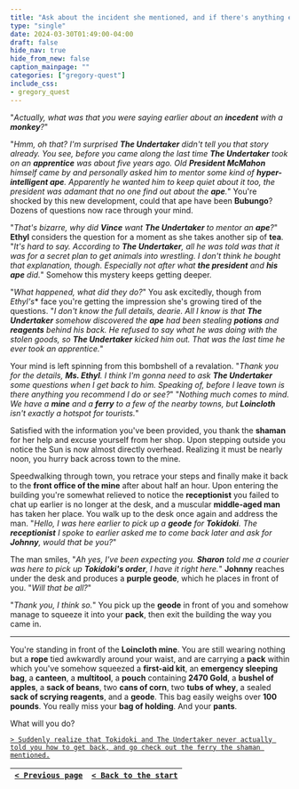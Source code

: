 ```yaml
---
title: "Ask about the incident she mentioned, and if there's anything else I should check out while I'm in town, then quickly make my way back to the mine."
type: "single"
date: 2024-03-30T01:49:00-04:00
draft: false
hide_nav: true
hide_from_new: false
caption_mainpage: ""
categories: ["gregory-quest"]
include_css:
- gregory_quest
---
```


"*Actually, what was that you were saying earlier about an **incedent** with a **monkey**?*" 

"*Hmm, oh that? I'm surprised **The Undertaker** didn't tell you that story already. You see, before you came along the last time **The Undertaker** took on an **apprentice** was about five years ago. Old **President McMahon** himself came by and personally asked him to mentor some kind of **hyper-intelligent ape**. Apparently he wanted him to keep quiet about it too, the president was adamant that no one find out about the **ape**.*" You're shocked by this new development, could that ape have been **Bubungo**? Dozens of questions now race through your mind. 

"*That's bizarre, why did **Vince** want **The Undertaker** to mentor an **ape**?*" **Ethyl** considers the question for a moment as she takes another sip of **tea**. "*It's hard to say. According to **The Undertaker**, all he was told was that it was for a secret plan to get animals into wrestling. I don't think he bought that explanation, though. Especially not after what **the president** and **his ape** did.*" Somehow this mystery keeps getting deeper.

"*What happened, what did they do?*" You ask excitedly, though from *Ethyl's** face you're getting the impression she's growing tired of the questions. "*I don't know the full details, dearie. All I know is that **The Undertaker** somehow discovered the **ape** had been stealing **potions** and **reagents** behind his back. He refused to say what he was doing with the stolen goods, so **The Undertaker** kicked him out. That was the last time he ever took an apprentice.*"

Your mind is left spinning from this bombshell of a revalation. "*Thank you for the details, **Ms. Ethyl**. I think I'm gonna need to ask **The Undertaker** some questions when I get back to him. Speaking of, before I leave town is there anything you recommend I do or see?*" "*Nothing much comes to mind. We have a **mine** and a **ferry** to a few of the nearby towns, but **Loincloth** isn't exactly a hotspot for tourists.*"

Satisfied with the information you've been provided, you thank the **shaman** for her help and excuse yourself from her shop. Upon stepping outside you notice the Sun is now almost directly overhead. Realizing it must be nearly noon, you hurry back across town to the mine.

Speedwalking through town, you retrace your steps and finally make it back to the **front office of the mine** after about half an hour. Upon entering the building you're somewhat relieved to notice the **receptionist** you failed to chat up earlier is no longer at the desk, and a muscular **middle-aged man** has taken her place. You walk up to the desk once again and address the man. "*Hello, I was here earlier to pick up a **geode** for **Tokidoki**. The **receptionist** I spoke to earlier asked me to come back later and ask for **Johnny**, would that be you?*"

The man smiles, "*Ah yes, I've been expecting you. **Sharon** told me a courier was here to pick up **Tokidoki's order**, I have it right here.*" **Johnny** reaches under the desk and produces a **purple geode**, which he places in front of you. "*Will that be all?*"

"*Thank you, I think so.*" You pick up the **geode** in front of you and somehow manage to squeeze it into your **pack**, then exit the building the way you came in.

----

You're standing in front of the **Loincloth mine**. You are still wearing nothing but a **rope** tied awkwardly around your waist, and are carrying a **pack** within which you've somehow squeezed a **first-aid kit**, an **emergency sleeping bag**, a **canteen**, a **multitool**, a **pouch** containing **2470 Gold**, a **bushel of apples**, a **sack of beans**, two **cans of corn**, two **tubs of whey**, a sealed **sack of scrying reagents**, and a **geode**. This bag easily weighs over **100 pounds**. You really miss your **bag of holding**. And your **pants**.

What will you do? 

[``> Suddenly realize that Tokidoki and The Undertaker never actually told you how to get back, and go check out the ferry the shaman mentioned.``](../86)

|[``< Previous page``](../84)|[``< Back to the start``](../)|
|---|---|